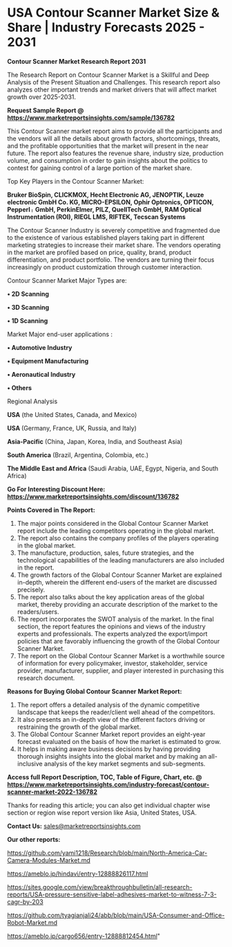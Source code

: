 # USA Contour Scanner Market Size & Share | Industry Forecasts 2025 - 2031

<strong>Contour Scanner Market Research Report 2031</strong>

The Research Report on Contour Scanner Market is a Skillful and Deep Analysis of the Present Situation and Challenges. This research report also analyzes other important trends and market drivers that will affect market growth over 2025-2031.

<strong>Request Sample Report @ <a href=https://www.marketreportsinsights.com/sample/136782>https://www.marketreportsinsights.com/sample/136782</a></strong>

This Contour Scanner market report aims to provide all the participants and the vendors will all the details about growth factors, shortcomings, threats, and the profitable opportunities that the market will present in the near future. The report also features the revenue share, industry size, production volume, and consumption in order to gain insights about the politics to contest for gaining control of a large portion of the market share.

Top Key Players in the Contour Scanner Market:

<strong>Bruker BioSpin, CLICKMOX, Hecht Electronic AG, JENOPTIK, Leuze electronic GmbH  Co. KG, MICRO-EPSILON, Ophir Optronics, OPTICON, Pepperlᛧ GmbH, PerkinElmer, PILZ, QuellTech GmbH, RAM Optical Instrumentation (ROI), RIEGL LMS, RIFTEK, Tecscan Systems</strong>

The Contour Scanner Industry is severely competitive and fragmented due to the existence of various established players taking part in different marketing strategies to increase their market share. The vendors operating in the market are profiled based on price, quality, brand, product differentiation, and product portfolio. The vendors are turning their focus increasingly on product customization through customer interaction.

Contour Scanner Market Major Types are:

<strong>• 2D Scanning

• 3D Scanning

• 1D Scanning</strong>

Market Major end-user applications :

<strong>• Automotive Industry

• Equipment Manufacturing

• Aeronautical Industry

• Others</strong>

Regional Analysis

</u><strong><b>USA</b></strong> (the United States, Canada, and Mexico)

<strong><b>USA </b></strong>(Germany, France, UK, Russia, and Italy)

<strong><b>Asia-Pacific</b></strong> (China, Japan, Korea, India, and Southeast Asia)

<strong><b>South America</b></strong> (Brazil, Argentina, Colombia, etc.)

<strong><b>The Middle East and Africa</b></strong> (Saudi Arabia, UAE, Egypt, Nigeria, and South Africa)

<strong>Go For Interesting Discount Here: <a href=https://www.marketreportsinsights.com/discount/136782>https://www.marketreportsinsights.com/discount/136782</a></strong>

<strong>Points Covered in The Report:</strong>
<ol>
  <li>The major points considered in the Global Contour Scanner Market report include the leading competitors operating in the global market.</li>
  <li>The report also contains the company profiles of the players operating in the global market.</li>
  <li>The manufacture, production, sales, future strategies, and the technological capabilities of the leading manufacturers are also included in the report.</li>
  <li>The growth factors of the Global Contour Scanner Market are explained in-depth, wherein the different end-users of the market are discussed precisely.</li>
  <li>The report also talks about the key application areas of the global market, thereby providing an accurate description of the market to the readers/users.</li>
  <li>The report incorporates the SWOT analysis of the market. In the final section, the report features the opinions and views of the industry experts and professionals. The experts analyzed the export/import policies that are favorably influencing the growth of the Global Contour Scanner Market.</li>
  <li>The report on the Global Contour Scanner Market is a worthwhile source of information for every policymaker, investor, stakeholder, service provider, manufacturer, supplier, and player interested in purchasing this research document.</li>
</ol>
<strong>Reasons for Buying Global Contour Scanner Market Report:</strong>

<ol>
  <li>The report offers a detailed analysis of the dynamic competitive landscape that keeps the reader/client well ahead of the competitors.</li>
  <li>It also presents an in-depth view of the different factors driving or restraining the growth of the global market.</li>
  <li>The Global Contour Scanner Market report provides an eight-year forecast evaluated on the basis of how the market is estimated to grow.</li>
  <li>It helps in making aware business decisions by having providing thorough insights insights into the global market and by making an all-inclusive analysis of the key market segments and sub-segments.</li>
</ol>
<strong>Access full Report Description, TOC, Table of Figure, Chart, etc. @ <a href=https://www.marketreportsinsights.com/industry-forecast/contour-scanner-market-2022-136782>https://www.marketreportsinsights.com/industry-forecast/contour-scanner-market-2022-136782</a></strong>


Thanks for reading this article; you can also get individual chapter wise section or region wise report version like Asia, United States, USA.

<strong>Contact Us:</strong>
sales@marketreportsinsights.com

<strong>Our other reports:</strong>

<a href=https://github.com/yami1218/Research/blob/main/North-America-Car-Camera-Modules-Market.md>https://github.com/yami1218/Research/blob/main/North-America-Car-Camera-Modules-Market.md</a>

<a href=https://ameblo.jp/hindavi/entry-12888826117.html>https://ameblo.jp/hindavi/entry-12888826117.html</a>

<a href=https://sites.google.com/view/breakthroughbulletin/all-research-reports/USA-pressure-sensitive-label-adhesives-market-to-witness-7-3-cagr-by-203>https://sites.google.com/view/breakthroughbulletin/all-research-reports/USA-pressure-sensitive-label-adhesives-market-to-witness-7-3-cagr-by-203</a>

<a href=https://github.com/tyagianjali24/abb/blob/main/USA-Consumer-and-Office-Robot-Market.md>https://github.com/tyagianjali24/abb/blob/main/USA-Consumer-and-Office-Robot-Market.md</a>

<a href=https://ameblo.jp/cargo656/entry-12888812454.html>https://ameblo.jp/cargo656/entry-12888812454.html</a>"
